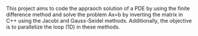 This project aims to code the appraoch solution of a PDE by using the finite difference method and solve the problem Ax=b by inverting the matrix in C++ using the Jacobi and Gauss-Seidel methods. Additionally, the objective is to parallelize the loop (1D) in these methods.
